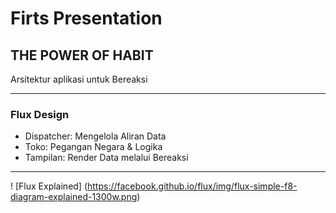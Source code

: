 # Firts Presentation
## THE POWER OF HABIT

Arsitektur aplikasi untuk Bereaksi

---

### Flux Design

- Dispatcher: Mengelola Aliran Data
- Toko: Pegangan Negara & Logika
- Tampilan: Render Data melalui Bereaksi

---

! [Flux Explained] (https://facebook.github.io/flux/img/flux-simple-f8-diagram-explained-1300w.png)

